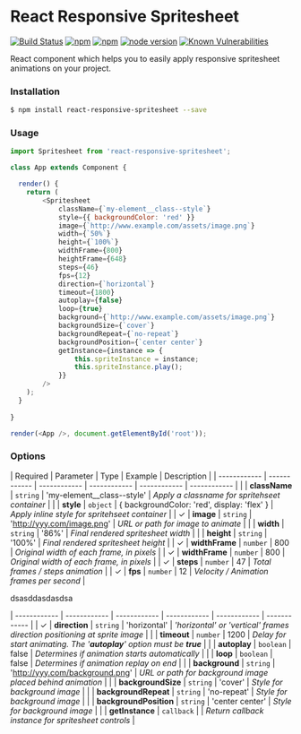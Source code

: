 # React Responsive Spritesheet
[![Build Status](https://travis-ci.org/danilosetra/react-responsive-spritesheet.svg?branch=master)](https://travis-ci.org/danilosetra/react-responsive-spritesheet) [![npm](https://img.shields.io/npm/l/react-responsive-spritesheet.svg)](https://npmjs.org/package/react-responsive-spritesheet) [![npm](https://img.shields.io/npm/v/react-responsive-spritesheet.svg)](https://npmjs.org/package/react-responsive-spritesheet) [![node version](https://img.shields.io/badge/node.js-%3E=_0.10-green.svg?style=flat-square)](http://nodejs.org/download/) [![Known Vulnerabilities](https://snyk.io/test/github/danilosetra/react-responsive-spritesheet/badge.svg)](https://snyk.io/test/github/danilosetra/react-responsive-spritesheet)

React component which helps you to easily apply responsive spritesheet animations on your project.

### Installation

```bash
$ npm install react-responsive-spritesheet --save
```

### Usage

```javascript
import Spritesheet from 'react-responsive-spritesheet';

class App extends Component {

  render() {
    return (
        <Spritesheet
            className={`my-element__class--style`}
            style={{ backgroundColor: 'red' }}
            image={`http://www.example.com/assets/image.png`}
            width={`50%`}
            height={`100%`}
            widthFrame={800}
            heightFrame={648}
            steps={46}
            fps={12}
            direction={`horizontal`}
            timeout={1800}
            autoplay={false}
            loop={true}
            background={`http://www.example.com/assets/image.png`}
            backgroundSize={`cover`}
            backgroundRepeat={`no-repeat`}
            backgroundPosition={`center center`}
            getInstance={instance => {
                this.spriteInstance = instance;
                this.spriteInstance.play();
            }}
        />
    );
  }
  
}

render(<App />, document.getElementById('root'));
```

### Options

| Required | Parameter | Type | Example | Description |
| ------------ | ------------ | ------------ | ------------ | ------------ | ------------ |
|   | **className** | `string` | 'my-element__class--style' | *Apply a classname for spritehseet container* |
|   | **style** | `object` | { backgroundColor: 'red', display: 'flex' } | *Apply inline style for spritehseet container* |
| &#10003; | **image** | `string` | 'http://yyy.com/image.png' | *URL or path for image to animate* |
|   | **width** | `string` | '86%' | *Final rendered spritesheet width* |
|   | **height** | `string` | '100%' | *Final rendered spritesheet height* |
| &#10003; | **widthFrame** | `number` | 800 | *Original width of each frame, in pixels* |
| &#10003; | **widthFrame** | `number` | 800 | *Original width of each frame, in pixels* |
| &#10003; | **steps** | `number` | 47 | *Total frames / steps animation* |
| &#10003; | **fps** | `number` | 12 | *Velocity / Animation frames per second* |

dsasddasdasdsa

| ------------ | ------------ | ------------ | ------------ | ------------ | ------------ |
| &#10003; | **direction** | `string` | 'horizontal' | *'horizontal' or 'vertical' frames direction positioning at sprite image* |
|   | **timeout** | `number` | 1200 | *Delay for start animating. The '**autoplay**' option must be **true*** |
|   | **autoplay** | `boolean` | false | *Determines if animation starts automatically* |
|   | **loop** | `boolean` | false | *Determines if animation replay on end* |
|   | **background** | `string` | 'http://yyy.com/background.png' | *URL or path for background image placed behind animation* |
|   | **backgroundSize** | `string` | 'cover' | *Style for background image* |
|   | **backgroundRepeat** | `string` | 'no-repeat' | *Style for background image* |
|   | **backgroundPosition** | `string` | 'center center' | *Style for background image* |
|   | **getInstance** | `callback` |   | *Return callback instance for spritesheet controls* |